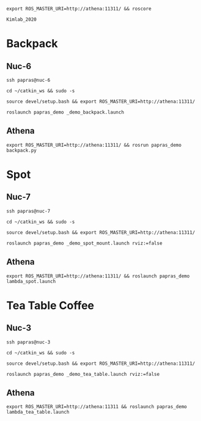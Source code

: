 ```
export ROS_MASTER_URI=http://athena:11311/ && roscore
```
```
Kimlab_2020
```

# Backpack

## Nuc-6
```
ssh papras@nuc-6
```
```
cd ~/catkin_ws && sudo -s
```
```
source devel/setup.bash && export ROS_MASTER_URI=http://athena:11311/
```
```
roslaunch papras_demo _demo_backpack.launch
```

## Athena
```
export ROS_MASTER_URI=http://athena:11311/ && rosrun papras_demo backpack.py
```

# Spot

## Nuc-7
```
ssh papras@nuc-7
```
```
cd ~/catkin_ws && sudo -s
```
```
source devel/setup.bash && export ROS_MASTER_URI=http://athena:11311/
```
```
roslaunch papras_demo _demo_spot_mount.launch rviz:=false
```

## Athena
```
export ROS_MASTER_URI=http://athena:11311/ && roslaunch papras_demo lambda_spot.launch
```

# Tea Table Coffee

## Nuc-3
```
ssh papras@nuc-3
```
```
cd ~/catkin_ws && sudo -s
```
```
source devel/setup.bash && export ROS_MASTER_URI=http://athena:11311/
```
```
roslaunch papras_demo _demo_tea_table.launch rviz:=false
```

## Athena
```
export ROS_MASTER_URI=http://athena:11311 && roslaunch papras_demo lambda_tea_table.launch
```
